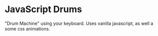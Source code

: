 # JavaScript Drums

"Drum Machine" using your keyboard. Uses vanilla javascript, as well a some css animations. 
